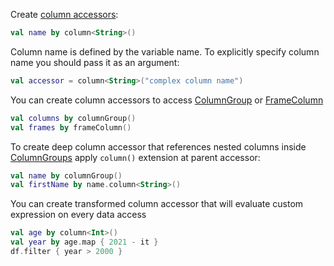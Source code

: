 [//]: # (title: Create ColumnAccessor)
<!---IMPORT org.jetbrains.kotlinx.dataframe.samples.api.Create-->

Create [column accessors](DataColumn.md#column-accessors):

<!---FUN createColumnAccessor-->

```kotlin
val name by column<String>()
```

<!---END-->

Column name is defined by the variable name. To explicitly specify column name you should pass it as an argument:

<!---FUN createColumnAccessorRenamed-->

```kotlin
val accessor = column<String>("complex column name")
```

<!---END-->

You can create column accessors to access [ColumnGroup](DataColumn.md#columngroup) or [FrameColumn](DataColumn.md#framecolumn)

<!---FUN createGroupOrFrameColumnAccessor-->

```kotlin
val columns by columnGroup()
val frames by frameColumn()
```

<!---END-->

To create deep column accessor that references nested columns inside [ColumnGroups](DataColumn.md#columngroup) apply `column()` extension at parent accessor:

<!---FUN createDeepColumnAccessor-->

```kotlin
val name by columnGroup()
val firstName by name.column<String>()
```

<!---END-->

You can create transformed column accessor that will evaluate custom expression on every data access

<!---FUN columnAccessorMap-->

```kotlin
val age by column<Int>()
val year by age.map { 2021 - it }
df.filter { year > 2000 }
```

<!---END-->
